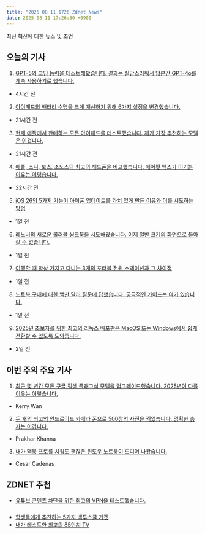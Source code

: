 ```yaml
---
title: "2025 08 11 1726 Zdnet News"
date: 2025-08-11 17:26:30 +0900
---
```


최신 혁신에 대한 뉴스 및 조언  
## 오늘의 기사  

1. [GPT-5의 코딩 능력을 테스트해봤습니다. 결과는 실망스러워서 당분간 GPT-4o를 계속 사용하기로 했습니다.](https://www.zdnet.com/article/i-tested-gpt-5s-coding-skills-and-it-was-so-bad-that-im-sticking-with-gpt-4o-for-now/)  
* 4시간 전  

2. [아이패드의 배터리 수명을 크게 개선하기 위해 6가지 설정을 변경했습니다.](https://www.zdnet.com/article/i-changed-these-6-settings-on-my-ipad-to-significantly-improve-its-battery-life)  
* 21시간 전  

3. [현재 애플에서 판매하는 모든 아이패드를 테스트했습니다. 제가 가장 추천하는 모델은 이겁니다.](https://www.zdnet.com/article/ive-tested-every-ipad-sold-by-apple-right-now-heres-the-model-i-recommend-most/)  
* 21시간 전  

4. [애플, 소니, 보스, 소노스의 최고의 헤드폰을 비교했습니다. 에어팟 맥스가 이기는 이유는 이렇습니다.](https://www.zdnet.com/article/i-compared-the-best-headphones-from-apple-sony-bose-and-sonos-heres-how-the-airpods-max-wins/)  
* 22시간 전  

5. [iOS 26의 5가지 기능이 아이폰 업데이트를 가치 있게 만든 이유와 이를 시도하는 방법](https://www.zdnet.com/article/5-ios-26-features-that-made-updating-my-iphone-worthwhile-and-how-to-try-them/)  
* 1일 전  

6. [레노버의 새로운 롤러블 씽크북을 시도해봤습니다. 이제 일반 크기의 화면으로 돌아갈 수 없습니다.](https://www.zdnet.com/article/i-tried-lenovos-new-rollable-thinkbook-and-cant-go-back-to-regular-sized-screens/)  
* 1일 전  

7. [여행할 때 항상 가지고 다니는 3개의 포터블 전원 스테이션과 그 차이점](https://www.zdnet.com/article/3-portable-power-stations-i-travel-everywhere-with-and-how-they-differ/)  
* 1일 전  

8. [노트북 구매에 대한 백만 달러 질문에 답했습니다. 궁극적인 가이드는 여기 있습니다.](https://www.zdnet.com/article/i-answered-the-million-dollar-question-about-buying-laptops-heres-the-ultimate-guide/)  
* 1일 전  

9. [2025년 초보자를 위한 최고의 리눅스 배포판은 MacOS 또는 Windows에서 쉽게 전환할 수 있도록 도와줍니다.](https://www.zdnet.com/article/the-best-linux-distros-for-beginners-in-2025-make-switching-from-macos-or-windows-easy/)  
* 2일 전  

## 이번 주의 주요 기사  

1. [최근 몇 년간 모든 구글 픽셀 플래그십 모델을 업그레이드했습니다. 2025년이 다를 이유는 이렇습니다.](https://www.zdnet.com/article/ive-upgraded-to-every-google-pixel-flagship-model-in-recent-years-heres-why-2025-will-be-different/)  
* Kerry Wan  

2. [두 개의 최고의 안드로이드 카메라 폰으로 500장의 사진을 찍었습니다. 명확한 승자는 이겁니다.](https://www.zdnet.com/article/i-took-500-photos-with-the-two-best-android-camera-phones-heres-the-clear-winner/)  
* Prakhar Khanna  

3. [내가 맥북 프로를 치워도 괜찮은 윈도우 노트북이 드디어 나왔습니다.](https://www.zdnet.com/article/finally-a-windows-laptop-that-i-wouldnt-mind-putting-away-my-macbook-pro-for/)  
* Cesar Cadenas  

## ZDNET 추천  
* [유튜브 콘텐츠 차단을 위한 최고의 VPN을 테스트했습니다.](https://www.zdnet.com/article/best-vpn-for-youtube/)  

###  
* [학생들에게 추천하는 5가지 백투스쿨 가젯](https://www.zdnet.com/article/my-5-favorite-gadgets-for-students-are-all-under-40-and-why-theyre-so-useful/)  
* [내가 테스트한 최고의 85인치 TV](https://www.zdnet.com/home-and-office/home-entertainment/best-85-inch-tv/)